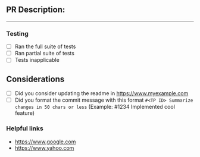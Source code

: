 ## PR Description:
<Add some useful notes here for the reviewers>


---
### Testing
 - [ ] Ran the full suite of tests
 - [ ] Ran partial suite of tests
 - [ ] Tests inapplicable

## Considerations
 - [ ] Did you consider updating the readme in https://www.myexample.com
 - [ ] Did you format the commit message with this format `#<TP ID> Summarize changes in 50 chars or less`
       (Example: #1234 Implemented cool feature)

### Helpful links
* https://www.google.com
* https://www.yahoo.com
